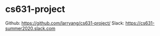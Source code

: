 # cs631-project

Github: https://github.com/larryang/cs631-project/ 
Slack: https://cs631-summer2020.slack.com
